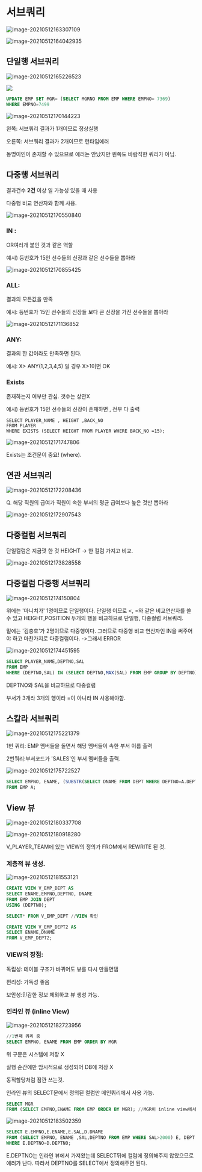 # 서브쿼리

![image-20210512163307109](C:\Users\hoonveloper\AppData\Roaming\Typora\typora-user-images\image-20210512163307109.png)

![image-20210512164042935](C:\Users\hoonveloper\AppData\Roaming\Typora\typora-user-images\image-20210512164042935.png)

## 단일행 서브쿼리

![image-20210512165226523](C:\Users\hoonveloper\AppData\Roaming\Typora\typora-user-images\image-20210512165226523.png)

![](C:\Users\hoonveloper\AppData\Roaming\Typora\typora-user-images\image-20210512165400475.png)

```sql
UPDATE EMP SET MGR= (SELECT MGRNO FROM EMP WHERE EMPNO= 7369)
WHERE EMPNO=7499
```

![image-20210512170144223](C:\Users\hoonveloper\AppData\Roaming\Typora\typora-user-images\image-20210512170144223.png)

왼쪽: 서브쿼리 결과가 1개이므로 정상실행

오른쪽: 서브쿼리 결과가 2개이므로 런타임에러

동명이인이 존재할 수 있으므로 에러는 안났지만 왼쪽도 바람직한 쿼리가 아님. 

## 다중행 서브쿼리

결과건수 **2건** 이상 일 가능성 있을 때 사용

다중행 비교 연산자와 함께 사용.

![image-20210512170550840](C:\Users\hoonveloper\AppData\Roaming\Typora\typora-user-images\image-20210512170550840.png)

### IN :

 OR여러개 붙인 것과 같은 역할

예시) 등번호가 15인 선수들의 신장과 같은 선수들을 뽑아라

![image-20210512170855425](C:\Users\hoonveloper\AppData\Roaming\Typora\typora-user-images\image-20210512170855425.png)

### ALL: 

결과의 모든값을 만족

예시: 등번호가 15인 선수들의 신장들 보다 큰 신장을 가진 선수들을 뽑아라 

![image-20210512171136852](C:\Users\hoonveloper\AppData\Roaming\Typora\typora-user-images\image-20210512171136852.png)

### ANY: 

결과의 한 값이라도 만족하면 된다.

예시:  X> ANY(1,2,3,4,5) 일 경우 X>1이면 OK



### Exists

존재하는지 여부만 관심. 갯수는 상관X

예시) 등번호가 15인 선수들의 신장이 존재하면 , 전부 다 출력 

```
SELECT PLAYER_NAME , HEIGHT ,BACK_NO
FROM PLAYER
WHERE EXISTS (SELECT HEIGHT FROM PLAYER WHERE BACK_NO =15);
```

![image-20210512171747806](C:\Users\hoonveloper\AppData\Roaming\Typora\typora-user-images\image-20210512171747806.png)

Exists는 조건문이 중요! (where).

## 연관 서브쿼리

![image-20210512172208436](C:\Users\hoonveloper\AppData\Roaming\Typora\typora-user-images\image-20210512172208436.png)

Q. 해당 직원의 급여가 직원이 속한 부서의 평균 급여보다 높은 것만 뽑아라

![image-20210512172907543](C:\Users\hoonveloper\AppData\Roaming\Typora\typora-user-images\image-20210512172907543.png)

## 다중컬럼 서브쿼리

단일컬럼은 지금껏 한 것 HEIGHT -> 한 컬럼 가지고 비교.

![image-20210512173828558](C:\Users\hoonveloper\AppData\Roaming\Typora\typora-user-images\image-20210512173828558.png)

 

## 다중컬럼 다중행 서브쿼리

![image-20210512174150804](C:\Users\hoonveloper\AppData\Roaming\Typora\typora-user-images\image-20210512174150804.png)

위에는 '마니치가' 1명이므로 단일행이다. 단일행 이므로 <, =와 같은 비교연산자를 쓸 수 있고 HEIGHT,POSITION 두개의 행을 비교하므로 단일행, 다중컬럼 서브쿼리.

밑에는 '김충호'가 2명이므로 다중행이다. 그러므로 다중행 비교 연산자인 IN을 써주어야 하고 마찬가지로 다중컬럼이다. ->그래서 ERROR

![image-20210512174451595](C:\Users\hoonveloper\AppData\Roaming\Typora\typora-user-images\image-20210512174451595.png)

```sql
SELECT PLAYER_NAME,DEPTNO,SAL
FROM EMP
WHERE (DEPTNO,SAL) IN (SELECT DEPTNO,MAX(SAL) FROM EMP GROUP BY DEPTNO);
```

DEPTNO와 SAL을 비교하므로 다중컬럼

부서가 3개라 3개의 행이라 =이 아니라 IN 사용해야함.

## 스칼라 서브쿼리

![image-20210512175221379](C:\Users\hoonveloper\AppData\Roaming\Typora\typora-user-images\image-20210512175221379.png)

1번 쿼리: EMP 멤버들을 돌면서 해당 멤버들이 속한 부서 이름 출력

2번쿼리:부서코드가 'SALES'인 부서 멤버들을 출력.



![image-20210512175722527](C:\Users\hoonveloper\AppData\Roaming\Typora\typora-user-images\image-20210512175722527.png)

```sql
SELECT EMPNO, ENAME, (SUBSTR(SELECT DNAME FROM DEPT WHERE DEPTNO=A.DEPTNO),1,3) D_NAME
FROM EMP A;

```

## View 뷰 

![image-20210512180337708](C:\Users\hoonveloper\AppData\Roaming\Typora\typora-user-images\image-20210512180337708.png)

![image-20210512180918280](C:\Users\hoonveloper\AppData\Roaming\Typora\typora-user-images\image-20210512180918280.png)

V_PLAYER_TEAM에 있는 VIEW의 정의가 FROM에서 REWRITE 된 것.



###  계층적 뷰 생성.

![image-20210512181553121](C:\Users\hoonveloper\AppData\Roaming\Typora\typora-user-images\image-20210512181553121.png)

```sql
CREATE VIEW V_EMP_DEPT AS 
SELECT ENAME,EMPNO,DEPTNO, DNAME 
FROM EMP JOIN DEPT
USING (DEPTNO);

SELECT* FROM V_EMP_DEPT //VIEW 확인

CREATE VIEW V_EMP_DEPT2 AS
SELECT ENAME,DNAME 
FROM V_EMP_DEPT2;

```

### VIEW의 장점: 

독립성: 테이블 구조가 바뀌어도 뷰를 다시 만들면댐

편리성: 가독성 좋음

보안성:민감한 정보 제외하고 뷰 생성 가능.

### 인라인 뷰 (inline View)

![image-20210512182723956](C:\Users\hoonveloper\AppData\Roaming\Typora\typora-user-images\image-20210512182723956.png)

```sql
//1번째 쿼리 중
SELECT EMPNO, ENAME FROM EMP ORDER BY MGR
```

위 구문은 시스템에 저장 X

실행 순간에만 암시적으로 생성되어 DB에 저장 X

동적할당처럼 잠깐 쓰는것.

인라인 뷰의 SELECT문에서 정의된 컬럼만 메인쿼리에서 사용 가능. 

```sql
SELECT MGR
FROM (SELECT EMPNO,ENAME FROM EMP ORDER BY MGR); //MGR이 inline view에서 정의되지 않아서 메인쿼리에서 사용 불가
```

![image-20210512183502359](C:\Users\hoonveloper\AppData\Roaming\Typora\typora-user-images\image-20210512183502359.png)

```sql
SELECT E.EMPNO,E.ENAME,E.SAL,D.DNAME 
FROM (SELECT EMPNO, ENAME ,SAL,DEPTNO FROM EMP WHERE SAL>2000) E, DEPT D
WHERE E.DEPTNO=D.DEPTNO;
```

E.DEPTNO는 인라인 뷰에서 가져왔는데 SELECT뒤에 컬럼에 정의해주지 않았으므로 에러가 난다. 따라서 DEPTNO를 SELECT에서 정의해주면 된다.